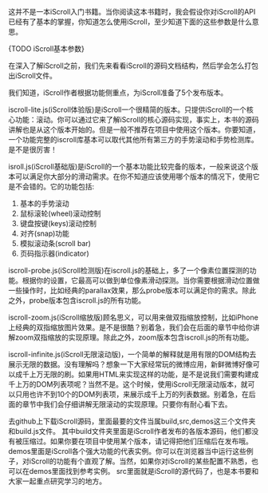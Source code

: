 这并不是一本iScroll入门书籍。当你阅读这本书籍时，我会假设你对iScroll的API已经有了基本的掌握，你知道怎么使用iScroll，至少知道下面的这些参数是什么意思。

{TODO iScroll基本参数}

在深入了解iScroll之前，我们先来看看iScroll的源码文档结构，然后学会怎么打包出iScroll文件。

我们知道，iScroll作者根据功能侧重点，为iScroll准备了5个发布版本。

iscroll-lite.js(iScroll体验版)是iScroll一个很精简的版本。只提供iScroll的一个核心功能：滚动。你可以通过它来了解iScroll的核心源码实现，事实上，本书的源码讲解也是从这个版本开始的。但是一般不推荐在项目中使用这个版本。你要知道，一个功能完整的iscroll库基本可以取代其他所有第三方的手势滚动和手势检测库。是不是很厉害！

isroll.js(iScroll基础版)是iScroll的一个基本功能比较完备的版本，一般来说这个版本可以满足你大部分的滑动需求。在你不知道应该使用哪个版本的情况下，使用它是不会错的。它的功能包括:

1. 基本的手势滚动
2. 鼠标滚轮(wheel)滚动控制
3. 键盘按键(keys)滚动控制
4. 对齐(snap)功能
5. 模拟滚动条(scroll bar)
6. 页码指示器(indicator)

iscroll-probe.js(iScroll检测版)在iscroll.js的基础上，多了一个像素位置探测的功能。根据你的设置，它最高可以做到单位像素滑动探测。当你需要根据滑动位置做一些操作时，比如经典的parallax效果，那么probe版本可以满足你的需求。除此之外，probe版本包含iscroll.js的所有功能。

iscroll-zoom.js(iScroll缩放版)顾名思义，可以用来做双指缩放控制，比如iPhone上经典的双指缩放图片效果。是不是很酷？别着急，我们会在后面的章节中给你讲解zoom双指缩放的实现原理。除此之外，zoom版本包含iscroll.js的所有功能。

iscroll-infinite.js(iScroll无限滚动版)，一个简单的解释就是用有限的DOM结构去展示无限的数据。没有理解吗？想象一下大家经常玩的微博应用，新鲜微博好像可以成千上万无限的刷。如果用HTML来实现这样的功能，是不是说我们需要构建成千上万的DOM列表项呢？当然不是。这个时候，使用iScroll无限滚动版本，就可以只用也许不到10个的DOM列表项，来展示成千上万的列表数据。别着急，在后面的章节中我们会仔细讲解无限滚动的实现原理。只要你有耐心看下去。

去github上下载iScroll源码，里面最要的文件当属build,src,demos这三个文件夹和build.js文件。
其中build文件夹里面是iScroll作者发布的各版本源码，他们都没有被压缩过。如果你要在项目中使用某个版本，请记得把他们压缩后在发布哦。
demos里面是iScroll各个强大功能的代表实例。你可以在浏览器当中运行这些例子，对iScroll的功能有个直观了解。当然，如果你对iScroll的某些配置不熟悉，也可以在demos里面找到参考实例。
src里面就是iScroll的源代码了，也是本书要和大家一起重点研究学习的地方。
